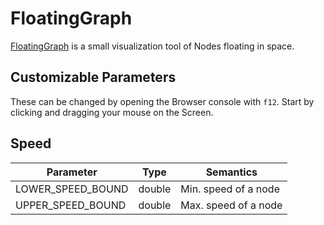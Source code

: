 # FloatingGraph


[FloatingGraph](https://erencan-02.github.io/FloatingGraph/) is a small visualization tool of Nodes floating in space.


## Customizable Parameters

These can be changed by opening the Browser console with `f12`. Start by clicking and dragging your mouse on the Screen.


## Speed

| Parameter | Type | Semantics |
| --- | --- | --- | 
|LOWER_SPEED_BOUND | double | Min. speed of a node|
|UPPER_SPEED_BOUND | double | Max. speed of a node|
